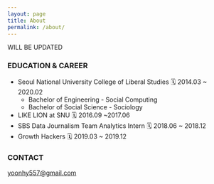```yaml
---
layout: page
title: About
permalink: /about/
---
```


WILL BE UPDATED 

### EDUCATION & CAREER 

- Seoul National University College of Liberal Studies 🗓 2014.03 ~ 2020.02
    - Bachelor of Engineering - Social Computing
    - Bachelor of Social Science - Sociology
- LIKE LION at SNU 🗓 2016.09 ~2017.06 
- SBS Data Journalism Team Analytics Intern 🗓 2018.06 ~ 2018.12
- Growth Hackers 🗓 2019.03 ~ 2019.12  
  
### CONTACT

[yoonhy557@gmail.com](mailto:yoonhy557@gmail.com)